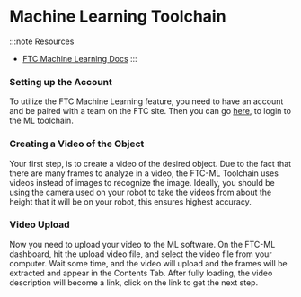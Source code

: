 # Machine Learning Toolchain

:::note Resources
* [FTC Machine Learning Docs](https://ftc-docs.firstinspires.org/en/latest/ftc_ml/index.html)
:::

### Setting up the Account
To utilize the FTC Machine Learning feature, you need to have an account and be paired with a team on the FTC site. Then you can go [here](https://ftc-ml.firstinspires.org/), to login to the ML toolchain.

### Creating a Video of the Object

Your first step, is to create a video of the desired object. Due to the fact that there are many frames to analyze in a video, the FTC-ML Toolchain uses videos instead of images to recognize the image. Ideally, you should be using the camera used on your robot to take the videos from about the height that it will be on your robot, this ensures highest accuracy. 

### Video Upload

Now you need to upload your video to the ML software. On the FTC-ML dashboard, hit the upload video file, and select the video file from your computer. Wait some time, and the video will upload and the frames will be extracted and appear in the Contents Tab. After fully loading, the video description will become a link, click on the link to get the next step.



